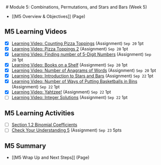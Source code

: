  # Module 5: Combinations, Permutations, and Stars and Bars (Week 5)

- [[M5 Overview & Objectives]] (Page)

## M5 Learning Videos
- [x] [Learning Video: Counting Pizza Toppings](https://csusb.instructure.com/courses/15759/modules/items/1136427 "Learning Video: Counting Pizza Toppings") (Assignment) `Sep 20` 1pt
- [x] [Learning Video: Pizza Toppings 2](https://csusb.instructure.com/courses/15759/modules/items/1136428 "Learning Video: Pizza Toppings 2") (Assignment) `Sep 20` 1pt
- [x] [Learning Video: Finding number of 5-Digit Numbers](https://csusb.instructure.com/courses/15759/modules/items/1136426 "Learning Video: Finding number of 5-Digit Numbers") (Assignment) `Sep 20` 1pt
- [x] [Learning Video: Books on a Shelf](https://csusb.instructure.com/courses/15759/modules/items/1136425 "Learning Video: Books on a Shelf") (Assignment) `Sep 20` 1pt
- [x] [Learning Video: Number of Anagrams of Words](https://csusb.instructure.com/courses/15759/modules/items/1136429 "Learning Video: Number of Anagrams of Words") (Assignment) `Sep 20` 1pt
- [x] [Learning Video: Introduction to Stars and Bars](https://csusb.instructure.com/courses/15759/modules/items/1136432 "Learning Video: Introduction to Stars and Bars") (Assignment) `Sep 22` 1pt
- [x] [Learning Video: Number of Ways of Putting Basketballs in Bins](https://csusb.instructure.com/courses/15759/modules/items/1136433 "Learning Video: Number of Ways of Putting Basketballs in Bins") (Assignment) `Sep 22` 1pt
- [x] [Learning Video: Yahtzee!](https://csusb.instructure.com/courses/15759/modules/items/1136435 "Learning Video: Yahtzee!") (Assignment) `Sep 22` 1pt
- [ ] [Learning Video: Integer Solutions](https://csusb.instructure.com/courses/15759/modules/items/1136434 "Learning Video: Integer Solutions") (Assignment) `Sep 22` 1pt

## M5 Learning Activities
- [ ] [Section 1.2 Binomial Coefficients](https://csusb.instructure.com/courses/15759/modules/items/1037445)
- [ ]  [Check Your Understanding 5](https://csusb.instructure.com/courses/15759/modules/items/1037458 "Check Your Understanding 5") (Assignment) `Sep 23` 5pts

## M5 Summary
- [[M5 Wrap Up and Next Steps]] (Page)
